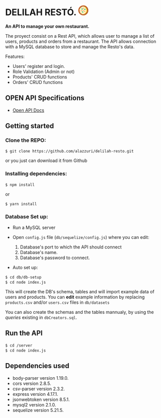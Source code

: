 # **DELILAH RESTÓ**. ![cocktail_img](/assets/icons/couscous.png)

**An API to manage your own restaurant.**

The proyect consist on a Rest API, which allows user to manage a list of users, products and orders from a restaurant.
The API allows connection with a MySQL database to store and manage the Resto's data.

Features:

- Users' register and login.
- Role Validation (Admin or not)
- Products' CRUD functions
- Orders' CRUD functions

## OPEN API Specifications

- [Open API Docs](/spec.yml)

## Getting started

### Clone the REPO:

```
$ git clone https://github.com/alazzuri/delilah-resto.git
```

or you just can download it from Github

### Installing dependencies:

```
$ npm install
```

or

```
$ yarn install
```

### Database Set up:

- Run a MySQL server

- Open `config.js` file (`db/sequelize/config.js`) where you can edit:

  1. Database's port to which the API should connect
  2. Database's name.
  3. Database's password to connect.

- Auto set up:

```
$ cd db/db-setup
$ cd node index.js
```

This will create the DB's schema, tables and will import example data of users and products. You can **edit** example information by replacing `products.csv` and/or `users.csv` files in `db/datasets`

You can also create the schemas and the tables mannualy, by using the _queries_ existing in `dbCreators.sql`.

## Run the API

```
$ cd /server
$ cd node index.js
```

## Dependencies used

- body-parser version 1.19.0.
- cors version 2.8.5.
- csv-parser version 2.3.2.
- express version 4.17.1.
- jsonwebtoken version 8.5.1.
- mysql2 version 2.1.0.
- sequelize version 5.21.5.
